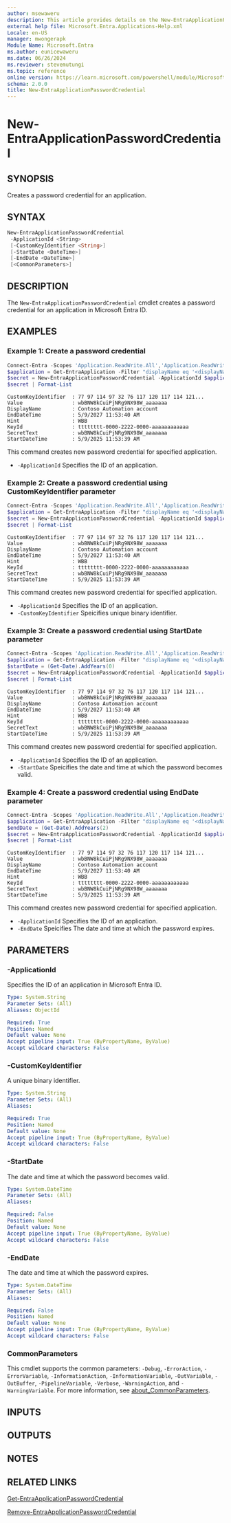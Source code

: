```yaml
---
author: msewaweru
description: This article provides details on the New-EntraApplicationPasswordCredential command.
external help file: Microsoft.Entra.Applications-Help.xml
Locale: en-US
manager: mwongerapk
Module Name: Microsoft.Entra
ms.author: eunicewaweru
ms.date: 06/26/2024
ms.reviewer: stevemutungi
ms.topic: reference
online version: https://learn.microsoft.com/powershell/module/Microsoft.Entra/New-EntraApplicationPasswordCredential
schema: 2.0.0
title: New-EntraApplicationPasswordCredential
---
```


# New-EntraApplicationPasswordCredential

## SYNOPSIS

Creates a password credential for an application.

## SYNTAX

```powershell
New-EntraApplicationPasswordCredential
 -ApplicationId <String>
 [-CustomKeyIdentifier <String>]
 [-StartDate <DateTime>]
 [-EndDate <DateTime>]
 [<CommonParameters>]
```

## DESCRIPTION

The `New-EntraApplicationPasswordCredential` cmdlet creates a password credential for an application in Microsoft Entra ID.

## EXAMPLES

### Example 1: Create a password credential

```powershell
Connect-Entra -Scopes 'Application.ReadWrite.All','Application.ReadWrite.OwnedBy'
$application = Get-EntraApplication -Filter "displayName eq '<displayName>'"
$secret = New-EntraApplicationPasswordCredential -ApplicationId $application.Id
$secret | Format-List
```

```Output
CustomKeyIdentifier  : 77 97 114 97 32 76 117 120 117 114 121...
Value                : wbBNW8kCuiPjNRg9NX98W_aaaaaaa
DisplayName          : Contoso Automation account
EndDateTime          : 5/9/2027 11:53:40 AM
Hint                 : WBB
KeyId                : tttttttt-0000-2222-0000-aaaaaaaaaaaa
SecretText           : wbBNW8kCuiPjNRg9NX98W_aaaaaaa
StartDateTime        : 5/9/2025 11:53:39 AM
```

This command creates new password credential for specified application.

- `-ApplicationId` Specifies the ID of an application.

### Example 2: Create a password credential using CustomKeyIdentifier parameter

```powershell
Connect-Entra -Scopes 'Application.ReadWrite.All','Application.ReadWrite.OwnedBy'
$application = Get-EntraApplication -Filter "displayName eq '<displayName>'"
$secret = New-EntraApplicationPasswordCredential -ApplicationId $application.Id -CustomKeyIdentifier '<userfriendlyDisplayName>'
$secret | Format-List
```

```Output
CustomKeyIdentifier  : 77 97 114 97 32 76 117 120 117 114 121...
Value                : wbBNW8kCuiPjNRg9NX98W_aaaaaaa
DisplayName          : Contoso Automation account
EndDateTime          : 5/9/2027 11:53:40 AM
Hint                 : WBB
KeyId                : tttttttt-0000-2222-0000-aaaaaaaaaaaa
SecretText           : wbBNW8kCuiPjNRg9NX98W_aaaaaaa
StartDateTime        : 5/9/2025 11:53:39 AM
```

This command creates new password credential for specified application.

- `-ApplicationId` Specifies the ID of an application.
- `-CustomKeyIdentifier` Speicifies unique binary identifier.

### Example 3: Create a password credential using StartDate parameter

```powershell
Connect-Entra -Scopes 'Application.ReadWrite.All','Application.ReadWrite.OwnedBy'
$application = Get-EntraApplication -Filter "displayName eq '<displayName>'"
$startDate = (Get-Date).AddYears(0)
$secret = New-EntraApplicationPasswordCredential -ApplicationId $application.Id -CustomKeyIdentifier '<userfriendlyDisplayName>' -StartDate $startDate
$secret | Format-List
```

```Output
CustomKeyIdentifier  : 77 97 114 97 32 76 117 120 117 114 121...
Value                : wbBNW8kCuiPjNRg9NX98W_aaaaaaa
DisplayName          : Contoso Automation account
EndDateTime          : 5/9/2027 11:53:40 AM
Hint                 : WBB
KeyId                : tttttttt-0000-2222-0000-aaaaaaaaaaaa
SecretText           : wbBNW8kCuiPjNRg9NX98W_aaaaaaa
StartDateTime        : 5/9/2025 11:53:39 AM
```

This command creates new password credential for specified application.

- `-ApplicationId` Specifies the ID of an application.
- `-StartDate` Speicifies the date and time at which the password becomes valid.

### Example 4: Create a password credential using EndDate parameter

```powershell
Connect-Entra -Scopes 'Application.ReadWrite.All','Application.ReadWrite.OwnedBy'
$application = Get-EntraApplication -Filter "displayName eq '<displayName>'"
$endDate = (Get-Date).AddYears(2)
$secret = New-EntraApplicationPasswordCredential -ApplicationId $application.Id -CustomKeyIdentifier '<userfriendlyDisplayName>' -EndDate $endDate
$secret | Format-List
```

```Output
CustomKeyIdentifier  : 77 97 114 97 32 76 117 120 117 114 121...
Value                : wbBNW8kCuiPjNRg9NX98W_aaaaaaa
DisplayName          : Contoso Automation account
EndDateTime          : 5/9/2027 11:53:40 AM
Hint                 : WBB
KeyId                : tttttttt-0000-2222-0000-aaaaaaaaaaaa
SecretText           : wbBNW8kCuiPjNRg9NX98W_aaaaaaa
StartDateTime        : 5/9/2025 11:53:39 AM
```

This command creates new password credential for specified application.

- `-ApplicationId` Specifies the ID of an application.
- `-EndDate` Speicifies The date and time at which the password expires.

## PARAMETERS

### -ApplicationId

Specifies the ID of an application in Microsoft Entra ID.

```yaml
Type: System.String
Parameter Sets: (All)
Aliases: ObjectId

Required: True
Position: Named
Default value: None
Accept pipeline input: True (ByPropertyName, ByValue)
Accept wildcard characters: False
```

### -CustomKeyIdentifier

A unique binary identifier.

```yaml
Type: System.String
Parameter Sets: (All)
Aliases:

Required: True
Position: Named
Default value: None
Accept pipeline input: True (ByPropertyName, ByValue)
Accept wildcard characters: False
```

### -StartDate

The date and time at which the password becomes valid.

```yaml
Type: System.DateTime
Parameter Sets: (All)
Aliases:

Required: False
Position: Named
Default value: None
Accept pipeline input: True (ByPropertyName, ByValue)
Accept wildcard characters: False
```

### -EndDate

The date and time at which the password expires.

```yaml
Type: System.DateTime
Parameter Sets: (All)
Aliases:

Required: False
Position: Named
Default value: None
Accept pipeline input: True (ByPropertyName, ByValue)
Accept wildcard characters: False
```

### CommonParameters

This cmdlet supports the common parameters: `-Debug`, `-ErrorAction`, `-ErrorVariable`, `-InformationAction`, `-InformationVariable`, `-OutVariable`, `-OutBuffer`, `-PipelineVariable`, `-Verbose`, `-WarningAction`, and `-WarningVariable`. For more information, see [about_CommonParameters](https://go.microsoft.com/fwlink/?LinkID=113216).

## INPUTS

## OUTPUTS

## NOTES

## RELATED LINKS

[Get-EntraApplicationPasswordCredential](Get-EntraApplicationPasswordCredential.md)

[Remove-EntraApplicationPasswordCredential](Remove-EntraApplicationPasswordCredential.md)
